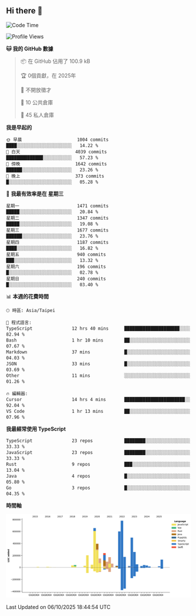 ## Hi there 👋

<!--START_SECTION:waka-->
![Code Time](http://img.shields.io/badge/Code%20Time-548%20hrs%2045%20mins-blue)

![Profile Views](http://img.shields.io/badge/%E5%80%8B%E4%BA%BA%E9%A0%81%E9%9D%A2%E7%80%8F%E8%A6%BD%E6%AC%A1%E6%95%B8-0-blue)

**🐱 我的 GitHub 數據** 

> 📦 在 GitHub 佔用了 100.9 kB 
 > 
> 🏆  0個貢獻，在 2025年
 > 
> 🚫 不開放徵才
 > 
> 📜 10 公共倉庫 
 > 
> 🔑 45 私人倉庫 
 > 
**我是早起的** 

```text
🌞 早晨                     1004 commits        ████░░░░░░░░░░░░░░░░░░░░░   14.22 % 
🌆 白天                     4039 commits        ██████████████░░░░░░░░░░░   57.23 % 
🌃 傍晚                     1642 commits        ██████░░░░░░░░░░░░░░░░░░░   23.26 % 
🌙 晚上                     373 commits         █░░░░░░░░░░░░░░░░░░░░░░░░   05.28 % 
```
📅 **我最有效率是在 星期三** 

```text
星期一                      1471 commits        █████░░░░░░░░░░░░░░░░░░░░   20.84 % 
星期二                      1347 commits        █████░░░░░░░░░░░░░░░░░░░░   19.08 % 
星期三                      1677 commits        ██████░░░░░░░░░░░░░░░░░░░   23.76 % 
星期四                      1187 commits        ████░░░░░░░░░░░░░░░░░░░░░   16.82 % 
星期五                      940 commits         ███░░░░░░░░░░░░░░░░░░░░░░   13.32 % 
星期六                      196 commits         █░░░░░░░░░░░░░░░░░░░░░░░░   02.78 % 
星期日                      240 commits         █░░░░░░░░░░░░░░░░░░░░░░░░   03.40 % 
```


📊 **本週的花費時間** 

```text
🕑︎ 時區: Asia/Taipei

💬 程式語言: 
TypeScript               12 hrs 40 mins      █████████████████████░░░░   82.94 % 
Bash                     1 hr 10 mins        ██░░░░░░░░░░░░░░░░░░░░░░░   07.67 % 
Markdown                 37 mins             █░░░░░░░░░░░░░░░░░░░░░░░░   04.03 % 
JSON                     33 mins             █░░░░░░░░░░░░░░░░░░░░░░░░   03.69 % 
Other                    11 mins             ░░░░░░░░░░░░░░░░░░░░░░░░░   01.26 % 

🔥 編輯器: 
Cursor                   14 hrs 4 mins       ███████████████████████░░   92.04 % 
VS Code                  1 hr 13 mins        ██░░░░░░░░░░░░░░░░░░░░░░░   07.96 % 
```

**我最經常使用 TypeScript** 

```text
TypeScript               23 repos            ████████░░░░░░░░░░░░░░░░░   33.33 % 
JavaScript               23 repos            ████████░░░░░░░░░░░░░░░░░   33.33 % 
Rust                     9 repos             ███░░░░░░░░░░░░░░░░░░░░░░   13.04 % 
Java                     4 repos             █░░░░░░░░░░░░░░░░░░░░░░░░   05.80 % 
Go                       3 repos             █░░░░░░░░░░░░░░░░░░░░░░░░   04.35 % 
```



**時間軸**

![Lines of Code chart](https://raw.githubusercontent.com/jos61404/jos61404/main/assets/bar_graph.png)


 Last Updated on 06/10/2025 18:44:54 UTC
<!--END_SECTION:waka-->



<!--
**jos61404/jos61404** is a ✨ _special_ ✨ repository because its `README.md` (this file) appears on your GitHub profile.

Here are some ideas to get you started:

- 🔭 I’m currently working on ...
- 🌱 I’m currently learning ...
- 👯 I’m looking to collaborate on ...
- 🤔 I’m looking for help with ...
- 💬 Ask me about ...
- 📫 How to reach me: ...
- 😄 Pronouns: ...
- ⚡ Fun fact: ...
-->
